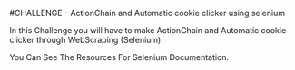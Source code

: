 #CHALLENGE - ActionChain and Automatic cookie clicker using selenium

In this Challenge you will have to make ActionChain and Automatic cookie clicker through WebScraping (Selenium).

You Can See The Resources For Selenium Documentation.

